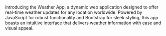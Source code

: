Introducing the Weather App, a dynamic web application designed to offer real-time weather updates for any location worldwide. Powered by JavaScript for robust functionality and Bootstrap for sleek styling, this app boasts an intuitive interface that delivers weather information with ease and visual appeal.
